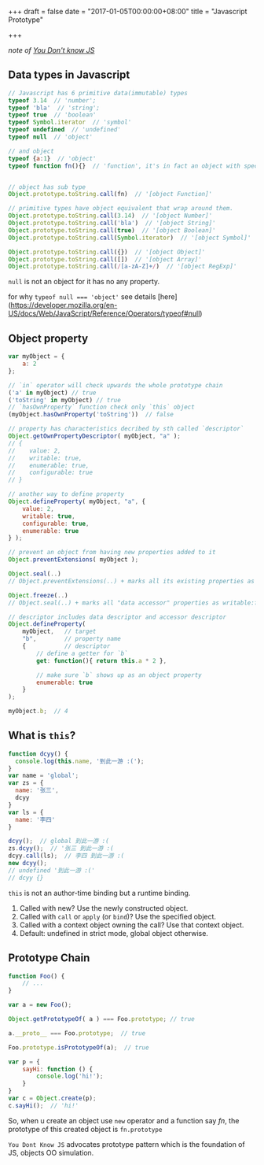 +++
draft = false
date = "2017-01-05T00:00:00+08:00"
title = "Javascript Prototype"

+++

*note of [You Don't know JS](https://github.com/getify/You-Dont-Know-JS/tree/master/this%20%26%20object%20prototypes)*
## Data types in Javascript

```javascript
// Javascript has 6 primitive data(immutable) types
typeof 3.14  // 'number';
typeof 'bla'  // 'string';
typeof true  // 'boolean'
typeof Symbol.iterator  // 'symbol'
typeof undefined  // 'undefined'
typeof null  // 'object'

// and object
typeof {a:1}  // 'object'
typeof function fn(){}  // 'function', it's in fact an object with special type tag


// object has sub type
Object.prototype.toString.call(fn)  // '[object Function]'

// primitive types have object equivalent that wrap around them.
Object.prototype.toString.call(3.14)  // '[object Number]'
Object.prototype.toString.call('bla')  // '[object String]'
Object.prototype.toString.call(true)  // '[object Boolean]'
Object.prototype.toString.call(Symbol.iterator)  // '[object Symbol]'

Object.prototype.toString.call({})  // '[object Object]'
Object.prototype.toString.call([])  // '[object Array]'
Object.prototype.toString.call(/[a-zA-Z]+/)  // '[object RegExp]'

```
`null` is not an object for it has no any property.

for why `typeof null === 'object'` see details [here] (https://developer.mozilla.org/en-US/docs/Web/JavaScript/Reference/Operators/typeof#null)



## Object property

```javascript
var myObject = {
    a: 2
};

// `in` operator will check upwards the whole prototype chain
('a' in myObject) // true
('toString' in myObject) // true
// `hasOwnProperty` function check only `this` object
(myObject.hasOwnProperty('toString'))  // false

// property has characteristics decribed by sth called `descriptor`
Object.getOwnPropertyDescriptor( myObject, "a" );
// {
//    value: 2,
//    writable: true,
//    enumerable: true,
//    configurable: true
// }

// another way to define property
Object.defineProperty( myObject, "a", {
    value: 2,
    writable: true,
    configurable: true,
    enumerable: true
} );

// prevent an object from having new properties added to it
Object.preventExtensions( myObject );

Object.seal(..) 
// Object.preventExtensions(..) + marks all its existing properties as configurable:false.

Object.freeze(..)
// Object.seal(..) + marks all "data accessor" properties as writable:false

// descriptor includes data descriptor and accessor descriptor
Object.defineProperty(
    myObject,   // target
    "b",        // property name
    {           // descriptor
        // define a getter for `b`
        get: function(){ return this.a * 2 },

        // make sure `b` shows up as an object property
        enumerable: true
    }
);

myObject.b;  // 4
```


## What is `this`?

```javascript
function dcyy() {
  console.log(this.name, '到此一游 :(');
}
var name = 'global';
var zs = {
  name: '张三',
  dcyy
}
var ls = {
  name: '李四'
}

dcyy();  // global 到此一游 :(
zs.dcyy();  // '张三 到此一游 :(
dcyy.call(ls);  // 李四 到此一游 :(
new dcyy();
// undefined '到此一游 :('
// dcyy {}
```


`this` is not an author-time binding but a runtime binding.

1. Called with new? Use the newly constructed object.
2. Called with `call` or `apply` (or `bind`)? Use the specified object.
3. Called with a context object owning the call? Use that context object.
4. Default: undefined in strict mode, global object otherwise.

## Prototype Chain

```javascript
function Foo() {
    // ...
}

var a = new Foo();

Object.getPrototypeOf( a ) === Foo.prototype; // true

a.__proto__ === Foo.prototype;  // true

Foo.prototype.isPrototypeOf(a);  // true

var p = {
    sayHi: function () {
        console.log('hi!');
    }
}
var c = Object.create(p);
c.sayHi();  // 'hi!'

```

So, when u create an object use `new` operator and a function say *fn*, the prototype of this created object is `fn.prototype`

`You Dont Know JS` advocates prototype pattern which is the foundation of JS, objects OO simulation.
